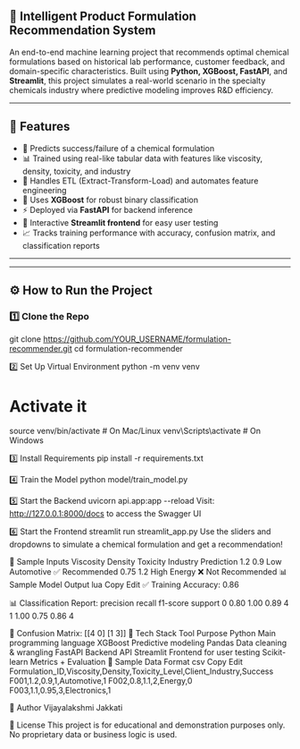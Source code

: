 ## 🧪 Intelligent Product Formulation Recommendation System

An end-to-end machine learning project that recommends optimal chemical formulations based on historical lab performance, customer feedback, and domain-specific characteristics. Built using **Python, XGBoost, FastAPI**, and **Streamlit**, this project simulates a real-world scenario in the specialty chemicals industry where predictive modeling improves R&D efficiency.

---

## 🚀 Features

- 🧠 Predicts success/failure of a chemical formulation
- 📊 Trained using real-like tabular data with features like viscosity, density, toxicity, and industry
- 🔁 Handles ETL (Extract-Transform-Load) and automates feature engineering
- 🧪 Uses **XGBoost** for robust binary classification
- ⚡ Deployed via **FastAPI** for backend inference
- 💬 Interactive **Streamlit frontend** for easy user testing
- 📈 Tracks training performance with accuracy, confusion matrix, and classification reports

---

---

## ⚙️ How to Run the Project

### 1️⃣ Clone the Repo
git clone https://github.com/YOUR_USERNAME/formulation-recommender.git
cd formulation-recommender

2️⃣ Set Up Virtual Environment
python -m venv venv
# Activate it
source venv/bin/activate      # On Mac/Linux
venv\Scripts\activate         # On Windows

3️⃣ Install Requirements
pip install -r requirements.txt

4️⃣ Train the Model
python model/train_model.py

5️⃣ Start the Backend
uvicorn api.app:app --reload
Visit: http://127.0.0.1:8000/docs to access the Swagger UI

6️⃣ Start the Frontend
streamlit run streamlit_app.py
Use the sliders and dropdowns to simulate a chemical formulation and get a recommendation!

🧪 Sample Inputs
Viscosity	Density	Toxicity	Industry	Prediction
1.2	0.9	Low	Automotive	✅ Recommended
0.75	1.2	High	Energy	❌ Not Recommended
📊 Sample Model Output
lua
Copy
Edit
✅ Training Accuracy: 0.86

📊 Classification Report:
              precision    recall  f1-score   support
         0       0.80      1.00      0.89         4
         1       1.00      0.75      0.86         4

🔁 Confusion Matrix:
[[4 0]
 [1 3]]
🧠 Tech Stack
Tool	Purpose
Python	Main programming language
XGBoost	Predictive modeling
Pandas	Data cleaning & wrangling
FastAPI	Backend API
Streamlit	Frontend for user testing
Scikit-learn	Metrics + Evaluation
📁 Sample Data Format
csv
Copy
Edit
Formulation_ID,Viscosity,Density,Toxicity_Level,Client_Industry,Success
F001,1.2,0.9,1,Automotive,1
F002,0.8,1.1,2,Energy,0
F003,1.1,0.95,3,Electronics,1

👤 Author
Vijayalakshmi Jakkati

📄 License
This project is for educational and demonstration purposes only. No proprietary data or business logic is used.




